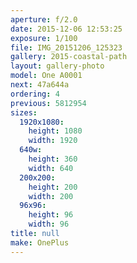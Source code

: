 ```yaml
---
aperture: f/2.0
date: 2015-12-06 12:53:25
exposure: 1/100
file: IMG_20151206_125323
gallery: 2015-coastal-path
layout: gallery-photo
model: One A0001
next: 47a644a
ordering: 4
previous: 5812954
sizes:
  1920x1080:
    height: 1080
    width: 1920
  640w:
    height: 360
    width: 640
  200x200:
    height: 200
    width: 200
  96x96:
    height: 96
    width: 96
title: null
make: OnePlus
---
```

